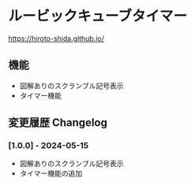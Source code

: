 # ルービックキューブタイマー

https://hiroto-shida.github.io/

## 機能

- 図解ありのスクランブル記号表示
- タイマー機能

## 変更履歴 Changelog

### [1.0.0] - 2024-05-15

- 図解ありのスクランブル記号表示
- タイマー機能の追加
